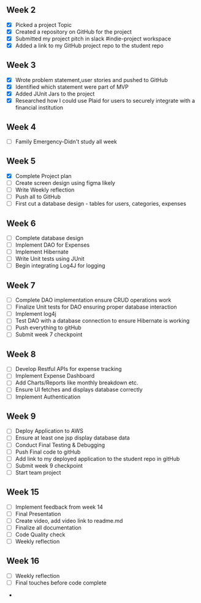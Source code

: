 ## **Week 2**
- [x] Picked a project Topic
- [x] Created a repository on GitHub for the project
- [x] Submitted my project pitch in slack #indie-project workspace
- [x] Added a link to my GitHub project repo to the student repo

## **Week 3**
-[x] Wrote problem statement,user stories and pushed to GitHub
- [x] Identified which statement were part of MVP
- [x] Added JUnit Jars to the project
- [x] Researched how I could use Plaid for users to securely integrate with a financial institution

## **Week 4**
-[ ] Family Emergency-Didn't study all week

## **Week 5**
-[x] Complete Project plan
- [ ] Create screen design using figma likely
- [ ] Write Weekly reflection
- [ ] Push all to GitHub
- [ ] First cut a database design - tables for users, categories, expenses

## **Week 6**
-[ ] Complete database design
-[ ] Implement DAO for Expenses
- [ ] Implement Hibernate
- [ ] Write Unit tests using JUnit
- [ ] Begin integrating Log4J for logging

## **Week 7**
-[ ] Complete DAO implementation ensure CRUD operations work
- [ ] Finalize Unit tests for DAO ensuring proper database interaction
-[ ] Implement log4j
- [ ] Test DAO with a database connection to ensure Hibernate is working
- [ ] Push everything to gitHub
- [ ] Submit week 7 checkpoint

## **Week 8**
-[ ] Develop Restful APIs for expense tracking
- [ ] Implement Expense Dashboard
- [ ] Add Charts/Reports like monthly breakdown etc.
- [ ] Ensure UI fetches and displays database correctly
- [ ] Implement Authentication

## **Week 9**
-[ ] Deploy Application to AWS
- [ ] Ensure at least one jsp display database data
- [ ] Conduct Final Testing & Debugging
- [ ] Push Final code to gitHub
- [ ] Add link to my deployed application to the student repo in gitHub
- [ ] Submit week 9 checkpoint
-[ ] Start team project

## **Week 15**
-[ ] Implement feedback from week 14
- [ ] Final Presentation
- [ ] Create video, add video link to readme.md
- [ ] Finalize all documentation
- [ ] Code Quality check
- [ ] Weekly reflection

## **Week 16**
-[ ] Weekly reflection
- [ ] Final touches before code complete
- 